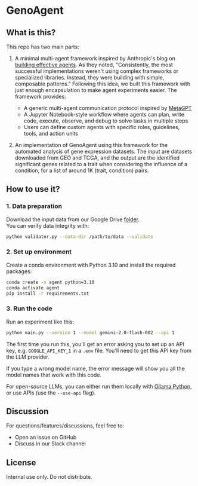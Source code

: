 # GenoAgent


## What is this?

This repo has two main parts:

1. A minimal multi-agent framework inspired by Anthropic's blog on [building effective agents](https://www.anthropic.com/research/building-effective-agents). As they noted, "Consistently, the most successful implementations weren't using complex frameworks or specialized libraries. Instead, they were building with simple, composable patterns." Following this idea, we built this framework with just enough encapsulation to make agent experiments easier. The framework provides:
   - A generic multi-agent communication protocol inspired by [MetaGPT](https://github.com/geekan/MetaGPT)
   - A Jupyter Notebook-style workflow where agents can plan, write code, execute, observe, and debug to solve tasks in multiple steps
   - Users can define custom agents with specific roles, guidelines, tools, and action units

2. An implementation of GenoAgent using this framework for the automated analysis of gene expression datasets. The input are datasets downloaded from GEO and TCGA, and the output are the identified significant genes related to a trait when considering the influence of a condition, for a list of around 1K (trait, condition) pairs.

## How to use it?

### 1. Data preparation
Download the input data from our Google Drive [folder](https://drive.google.com/drive/u/0/folders/1A25gqaIpcahle6TLJ81Qnd2VoluJ2NEe). \
You can verify data integrity with:
```bash
python validator.py --data-dir /path/to/data --validate
```

### 2. Set up environment
Create a conda environment with Python 3.10 and install the required packages:
```bash
conda create -n agent python=3.10
conda activate agent
pip install -r requirements.txt
```

### 3. Run the code
Run an experiment like this:
```bash
python main.py --version 1 --model gemini-2.0-flash-002 --api 1
```

The first time you run this, you'll get an error asking you to set up an API key, e.g. `GOOGLE_API_KEY_1` in a `.env` file. You'll need to get this API key from the LLM provider.

If you type a wrong model name, the error message will show you all the model names that work with this code.

For open-source LLMs, you can either run them locally with [Ollama Python](https://github.com/ollama/ollama-python), or use APIs (use the `--use-api` flag).

## Discussion

For questions/features/discussions, feel free to:
- Open an issue on GitHub
- Discuss in our Slack channel

## License

Internal use only. Do not distribute.